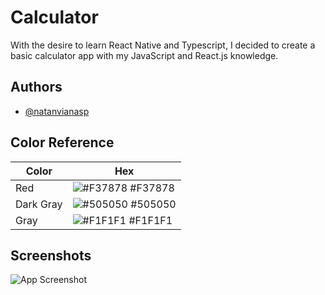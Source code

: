
# Calculator

With the desire to learn React Native and Typescript, I decided to create a basic calculator app with my JavaScript and React.js knowledge.

## Authors

- [@natanvianasp](https://www.github.com/natanvianasp)

## Color Reference

| Color             | Hex                                                                |
| ----------------- | ------------------------------------------------------------------ |
| Red | ![#F37878](https://via.placeholder.com/10/F37878?) #F37878 |
| Dark Gray | ![#505050](https://via.placeholder.com/10/505050) #505050 |
| Gray | ![#F1F1F1](https://via.placeholder.com/10/f1f1f1) #F1F1F1 |



## Screenshots

![App Screenshot](https://i.ibb.co/ncB2Jr2/Simulator-Screen-Shot-i-Phone-13-2022-07-09-at-00-48-09.png)

